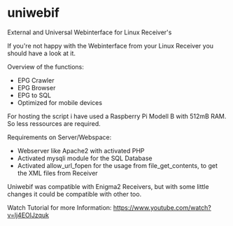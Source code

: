# uniwebif
External and Universal Webinterface for Linux Receiver's

If you're not happy with the Webinterface from your Linux Receiver you should have a look at it.

Overview of the functions:

- EPG Crawler
- EPG Browser
- EPG to SQL
- Optimized for mobile devices

For hosting the script i have used a Raspberry Pi Modell B with 512mB RAM. So less ressources are required.

Requirements on Server/Webspace:

- Webserver like Apache2 with activated PHP
- Activated mysqli module for the SQL Database
- Activated allow_url_fopen for the usage from file_get_contents, to get the XML files from Receiver

Uniwebif was compatible with Enigma2 Receivers, but with some little changes it could be compatible with other too.

Watch Tutorial for more Information: https://www.youtube.com/watch?v=lj4EOlJzquk
